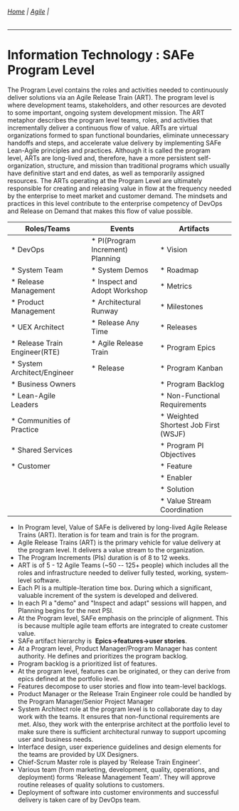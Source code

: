 ###### [Home](https://github.com/RyKaj/Documentation/blob/master/README.md) | [Agile](https://github.com/RyKaj/Documentation/tree/master/Agile/README.md) |
------------



Information Technology : SAFe Program Level 
===========================================




The Program Level contains the roles and activities needed to
continuously deliver solutions via an Agile Release Train (ART).
The program level is where development teams, stakeholders, and other
resources are devoted to some important, ongoing system
development mission. The ART metaphor describes the program level teams,
roles, and activities that incrementally deliver a continuous flow of
value. ARTs are virtual organizations formed to span functional
boundaries, eliminate unnecessary handoffs and steps, and accelerate
value delivery by implementing SAFe Lean-Agile principles and practices.
Although it is called the program level, ARTs are long-lived and,
therefore, have a more persistent self-organization, structure, and
mission than traditional programs which usually have definitive start
and end dates, as well as temporarily assigned resources. The ARTs
operating at the Program Level are ultimately responsible for creating
and releasing value in flow at the frequency needed by the enterprise to
meet market and customer demand. The mindsets and practices in this
level contribute to the enterprise competency of DevOps and Release on
Demand that makes this flow of value possible.


|Roles/Teams|Events|Artifacts|
|--- |--- |--- |
|* DevOps|* PI(Program Increment) Planning|* Vision|
|* System Team|* System Demos|* Roadmap|
|* Release Management|* Inspect and Adopt Workshop|* Metrics|
|* Product Management|* Architectural Runway|* Milestones|
|* UEX Architect|* Release Any Time|* Releases|
|* Release Train Engineer(RTE)|* Agile Release Train|* Program Epics|
|* System Architect/Engineer|* Release|* Program Kanban|
|* Business Owners||* Program Backlog|
|* Lean-Agile Leaders||* Non-Functional Requirements|
|* Communities of Practice||* Weighted Shortest Job First (WSJF)|
|* Shared Services||* Program PI Objectives|
|* Customer||* Feature|
|||* Enabler|
|||* Solution|
|||* Value Stream Coordination|



-   In Program level, Value of SAFe is delivered by long-lived Agile
    Release Trains (ART). Iteration is for team and train is for the
    program.
-   Agile Release Trains (ART) is the primary vehicle for value delivery
    at the program level. It delivers a value stream to the
    organization.
-   The Program Increments (PIs) duration is of 8 to 12 weeks.
-   ART is of 5 - 12 Agile Teams (\~50 -- 125+ people) which includes
    all the roles and infrastructure needed to deliver fully tested,
    working, system-level software.
-   Each PI is a multiple-Iteration time box. During which a
    significant, valuable increment of the system is developed and
    delivered.
-   In each PI a \"demo\" and \"Inspect and adapt\" sessions will
    happen, and Planning begins for the next PSI.
-   At the Program level, SAFe emphasis on the principle of alignment.
    This is because multiple agile team efforts are integrated to create
    customer value.
-   SAFe artifact hierarchy is  **Epics-\>features-\>user stories**.
-   At a Program level, Product Manager/Program Manager has content
    authority. He defines and prioritizes the program backlog.
-   Program backlog is a prioritized list of features.
-   At the program level, features can be originated, or they can derive
    from epics defined at the portfolio level.
-   Features decompose to user stories and flow into team-level
    backlogs.
-   Product Manager or the Release Train Engineer role could be handled
    by the Program Manager/Senior Project Manager
-   System Architect role at the program level is to collaborate day to
    day work with the teams. It ensures that non-functional requirements
    are met. Also, they work with the enterprise architect at the
    portfolio level to make sure there is sufficient architectural
    runway to support upcoming user and business needs.
-   Interface design, user experience guidelines and design elements for
    the teams are provided by UX Designers.
-   Chief-Scrum Master role is played by \'Release Train Engineer\'.
-   Various team (from marketing, development, quality, operations, and
    deployment) forms \'Release Management Team\'. They will approve
    routine releases of quality solutions to customers.
-   Deployment of software into customer environments and successful
    delivery is taken care of by DevOps team.









